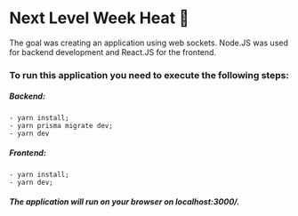 # Next Level Week Heat 🚀

The goal was creating an application using web sockets. Node.JS was used for backend development and React.JS for the frontend.

### To run this application you need to execute the following steps: 
   ##### Backend:
    - yarn install;
    - yarn prisma migrate dev;
    - yarn dev
   #####  Frontend:
    - yarn install;
    - yarn dev;

##### The application will run on your browser on localhost:3000/.
